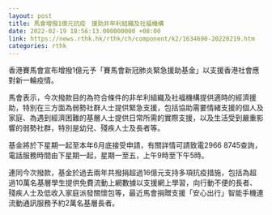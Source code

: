 ```yaml
---
layout: post
title: 馬會增撥1億元抗疫　援助非牟利組織及社福機構
date: 2022-02-19 18:56:13.000000000 +08:00
link: https://news.rthk.hk/rthk/ch/component/k2/1634690-20220219.htm
categories: rthk
---
```


香港賽馬會宣布增撥1億元予「賽馬會新冠肺炎緊急援助基金」以支援香港社會應對新一輪疫情。

馬會表示，今次撥款目的為符合條件的非牟利組織及社福機構提供適時的經濟援助，特別在三方面為弱勢社群人士提供緊急支援，包括協助需要情緒支援的個人及家庭、為遇到經濟困難的基層人士提供日常所需的實際支援，以及生活受到嚴重影響的弱勢社群，特別是幼兒、殘疾人士及長者等。

基金將於下星期一起至本年6月底接受申請，有關詳情可請致電2966 8745查詢，電話服務時間由下星期一起，星期一至五，上午9時至下午5時。

連同今次撥款，基金於過去兩年共撥捐超過16億元支持多項抗疫措施，包括為超過10萬名基層學生提供免費流動上網數據以支援網上學習，向行動不便的長者、殘疾人士及低收入家庭派發關懷包等，最近馬會捐贈支援「安心出行」智能手機連流動通訊服務予約2萬名基層長者。
